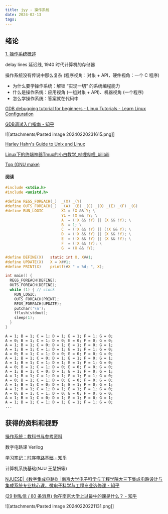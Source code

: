 ```yaml
---
title: jyy - 操作系统
date: 2024-02-13
tags:
---
```


## 绪论

[1. 操作系统概述](https://jyywiki.cn/OS/2023/build/lect1.ipynb.html)

delay lines 延迟线, 1940 时代计算机的存储器

操作系统没有传说中那么复杂 (程序视角：对象 + API，硬件视角：一个 C 程序)

- 为什么要学操作系统：解锁 “实现一切” 的系统编程能力
- 什么是操作系统：应用视角 (一组对象 + API)、机器视角 (一个程序)
- 怎么学操作系统：答案就在代码中

[GDB debugging tutorial for beginners - Linux Tutorials - Learn Linux Configuration](https://linuxconfig.org/gdb-debugging-tutorial-for-beginners)

[GDB调试入门指南 - 知乎](https://zhuanlan.zhihu.com/p/74897601)

![[attachments/Pasted image 20240220231615.png]]

[Harley Hahn's Guide to Unix and Linux](https://www.harley.com/unix-book/book/chapters/home.html)

[Linux下的终端神器Tmux的小白教学_哔哩哔哩_bilibili](https://www.bilibili.com/video/BV1da4y1p7e1/?spm_id_from=..search-card.all.click&vd_source=92451653bea4ed324c9bfc0287256aa5)

[Top (GNU make)](https://www.gnu.org/software/make/manual/html_node/index.html#SEC_Contents)

#### 阅读
```c
#include <stdio.h>
#include <unistd.h>

#define REGS_FOREACH(_)  _(X) _(Y)
#define OUTS_FOREACH(_)  _(A) _(B) _(C) _(D) _(E) _(F) _(G)
#define RUN_LOGIC        X1 = !X && Y; \
                         Y1 = !X && !Y; \
                         A  = (!X && !Y) || (X && !Y); \
                         B  = 1; \
                         C  = (!X && !Y) || (!X && Y); \
                         D  = (!X && !Y) || (X && !Y); \
                         E  = (!X && !Y) || (X && !Y); \
                         F  = (!X && !Y); \
                         G  = (X && !Y); 

#define DEFINE(X)   static int X, X##1;
#define UPDATE(X)   X = X##1;
#define PRINT(X)    printf(#X " = %d; ", X);

int main() {
  REGS_FOREACH(DEFINE);
  OUTS_FOREACH(DEFINE);
  while (1) { // clock
    RUN_LOGIC;
    OUTS_FOREACH(PRINT);
    REGS_FOREACH(UPDATE);
    putchar('\n');
    fflush(stdout);
    sleep(1);
  }
}
```

```
A = 1; B = 1; C = 1; D = 1; E = 1; F = 1; G = 0;
A = 0; B = 1; C = 1; D = 0; E = 0; F = 0; G = 0;
A = 1; B = 1; C = 0; D = 1; E = 1; F = 0; G = 1;
A = 1; B = 1; C = 1; D = 1; E = 1; F = 1; G = 0;
A = 0; B = 1; C = 1; D = 0; E = 0; F = 0; G = 0;
A = 1; B = 1; C = 0; D = 1; E = 1; F = 0; G = 1;
A = 1; B = 1; C = 1; D = 1; E = 1; F = 1; G = 0;
A = 0; B = 1; C = 1; D = 0; E = 0; F = 0; G = 0;
A = 1; B = 1; C = 0; D = 1; E = 1; F = 0; G = 1;
A = 1; B = 1; C = 1; D = 1; E = 1; F = 1; G = 0;
A = 0; B = 1; C = 1; D = 0; E = 0; F = 0; G = 0;
A = 1; B = 1; C = 0; D = 1; E = 1; F = 0; G = 1;
A = 1; B = 1; C = 1; D = 1; E = 1; F = 1; G = 0;
A = 0; B = 1; C = 1; D = 0; E = 0; F = 0; G = 0;
A = 1; B = 1; C = 0; D = 1; E = 1; F = 0; G = 1;
A = 1; B = 1; C = 1; D = 1; E = 1; F = 1; G = 0;
...
```

## 获得的资料和视野

[操作系统：教科书与参考资料](https://jyywiki.cn/OS/OS_References.html)

数字电路课 Verilog

[学习笔记：时序电路基础 - 知乎](https://zhuanlan.zhihu.com/p/150137008)

计算机系统基础(NJU 王慧妍等)

[NJUESE|《数字集成电路I》|南京大学电子科学与工程学院大三下集成电路设计与集成系统专业核心课，微电子科学与工程专业选修课 - 知乎](https://zhuanlan.zhihu.com/p/463370754)

[(29 封私信 / 80 条消息) 你在南京大学上过最牛的课是什么？ - 知乎](https://www.zhihu.com/question/356467344)

![[attachments/Pasted image 20240220221131.png]]